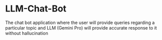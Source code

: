 # LLM-Chat-Bot
The chat bot application where the user will provide queries regarding a particular topic and LLM (Gemini Pro) will provide accurate response to it without hallucination
